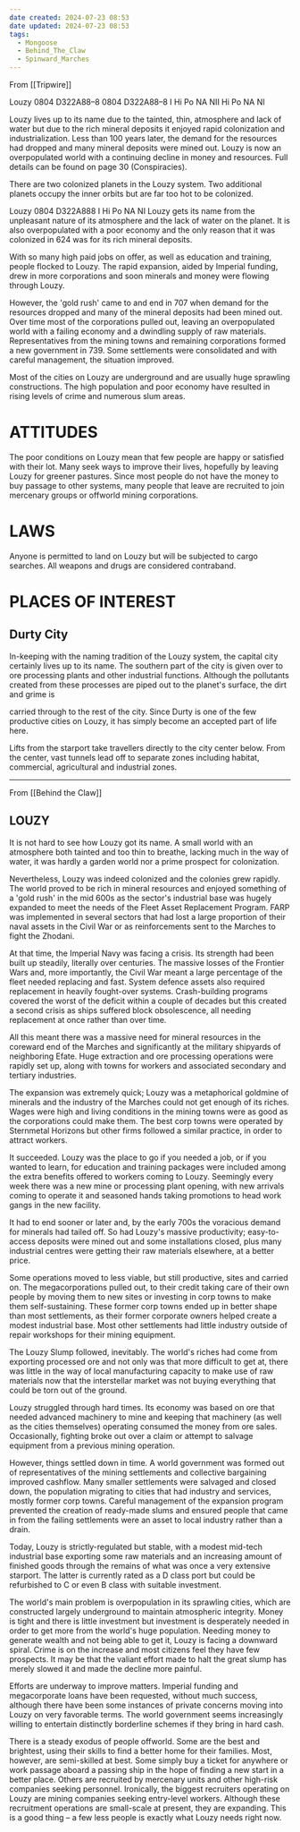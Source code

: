 ```yaml
---
date created: 2024-07-23 08:53
date updated: 2024-07-23 08:53
tags:
  - Mongoose
  - Behind_The_Claw
  - Spinward_Marches
---
```

From [[Tripwire]]

 Louzy 0804 D322A88–8 0804 D322A88–8 I Hi Po NA NII Hi Po NA NI

 Louzy lives up to its name due to the tainted, thin, atmosphere and lack of water but due to the rich mineral deposits it enjoyed rapid colonization and industrialization. Less than 100 years later, the demand for the resources had dropped and many mineral deposits were mined out. Louzy is now an overpopulated world with a continuing decline in money and resources. Full details can be found on page 30 (Conspiracies).

There are two colonized planets in the Louzy system. Two additional planets occupy the inner orbits but are far too hot to be colonized.

Louzy 0804 D322A888 I Hi Po NA NI Louzy gets its name from the unpleasant nature of its atmosphere and the lack of water on the planet. It is also overpopulated with a poor economy and the only reason that it was colonized in 624 was for its rich mineral deposits.

With so many high paid jobs on offer, as well as education and training, people flocked to Louzy. The rapid expansion, aided by Imperial funding, drew in more corporations and soon minerals and money were flowing through Louzy.

However, the 'gold rush' came to and end in 707 when demand for the resources dropped and many of the mineral deposits had been mined out. Over time most of the corporations pulled out, leaving an overpopulated world with a failing economy and a dwindling supply of raw materials. Representatives from the mining towns and remaining corporations formed a new government in 739. Some settlements were consolidated and with careful management, the situation improved.

Most of the cities on Louzy are underground and are usually huge sprawling constructions. The high population and poor economy have resulted in rising levels of crime and numerous slum areas.

# ATTITUDES

The poor conditions on Louzy mean that few people are happy or satisfied with their lot. Many seek ways to improve their lives, hopefully by leaving Louzy for greener pastures. Since most people do not have the money to buy passage to other systems, many people that leave are recruited to join mercenary groups or offworld mining corporations.

# LAWS

Anyone is permitted to land on Louzy but will be subjected to cargo searches. All weapons and drugs are considered contraband.

# PLACES OF INTEREST

## Durty City

In-keeping with the naming tradition of the Louzy system, the capital city certainly lives up to its name. The southern part of the city is given over to ore processing plants and other industrial functions. Although the pollutants created from these processes are piped out to the planet's surface, the dirt and grime is

carried through to the rest of the city. Since Durty is one of the few productive cities on Louzy, it has simply become an accepted part of life here.

Lifts from the starport take travellers directly to the city center below. From the center, vast tunnels lead off to separate zones including habitat, commercial, agricultural and industrial zones.

---

From [[Behind the Claw]]

## LOUZY

It is not hard to see how Louzy got its name. A small world with an atmosphere both tainted and too thin to breathe, lacking much in the way of water, it was hardly a garden world nor a prime prospect for colonization.

Nevertheless, Louzy was indeed colonized and the colonies grew rapidly. The world proved to be rich in mineral resources and enjoyed something of a 'gold rush' in the mid 600s as the sector's industrial base was hugely expanded to meet the needs of the Fleet Asset Replacement Program. FARP was implemented in several sectors that had lost a large proportion of their naval assets in the Civil War or as reinforcements sent to the Marches to fight the Zhodani.

At that time, the Imperial Navy was facing a crisis. Its strength had been built up steadily, literally over centuries. The massive losses of the Frontier Wars and, more importantly, the Civil War meant a large percentage of the fleet needed replacing and fast. System defence assets also required replacement in heavily fought-over systems. Crash-building programs covered the worst of the deficit within a couple of decades but this created a second crisis as ships suffered block obsolescence, all needing replacement at once rather than over time.

All this meant there was a massive need for mineral resources in the coreward end of the Marches and significantly at the military shipyards of neighboring Efate. Huge extraction and ore processing operations were rapidly set up, along with towns for workers and associated secondary and tertiary industries.

The expansion was extremely quick; Louzy was a metaphorical goldmine of minerals and the industry of the Marches could not get enough of its riches. Wages were high and living conditions in the mining towns were as good as the corporations could make them. The best corp towns were operated by Sternmetal Horizons but other firms followed a similar practice, in order to attract workers.

It succeeded. Louzy was the place to go if you needed a job, or if you wanted to learn, for education and training packages were included among the extra benefits offered to workers coming to Louzy. Seemingly every week there was a new mine or processing plant opening, with new arrivals coming to operate it and seasoned hands taking promotions to head work gangs in the new facility.

It had to end sooner or later and, by the early 700s the voracious demand for minerals had tailed off. So had Louzy's massive productivity; easy-to-access deposits were mined out and some installations closed, plus many industrial centres were getting their raw materials elsewhere, at a better price.

Some operations moved to less viable, but still productive, sites and carried on. The megacorporations pulled out, to their credit taking care of their own people by moving them to new sites or investing in corp towns to make them self-sustaining. These former corp towns ended up in better shape than most settlements, as their former corporate owners helped create a modest industrial base. Most other settlements had little industry outside of repair workshops for their mining equipment.

The Louzy Slump followed, inevitably. The world's riches had come from exporting processed ore and not only was that more difficult to get at, there was little in the way of local manufacturing capacity to make use of raw materials now that the interstellar market was not buying everything that could be torn out of the ground.

Louzy struggled through hard times. Its economy was based on ore that needed advanced machinery to mine and keeping that machinery (as well as the cities themselves) operating consumed the money from ore sales. Occasionally, fighting broke out over a claim or attempt to salvage equipment from a previous mining operation.

However, things settled down in time. A world government was formed out of representatives of the mining settlements and collective bargaining improved cashflow. Many smaller settlements were salvaged and closed down, the population migrating to cities that had industry and services, mostly former corp towns. Careful management of the expansion program prevented the creation of ready-made slums and ensured people that came in from the failing settlements were an asset to local industry rather than a drain.

Today, Louzy is strictly-regulated but stable, with a modest mid-tech industrial base exporting some raw materials and an increasing amount of finished goods through the remains of what was once a very extensive starport. The latter is currently rated as a D class port but could be refurbished to C or even B class with suitable investment.

The world's main problem is overpopulation in its sprawling cities, which are constructed largely underground to maintain atmospheric integrity. Money is tight and there is little investment but investment is desperately needed in order to get more from the world's huge population. Needing money to generate wealth and not being able to get it, Louzy is facing a downward spiral. Crime is on the increase and most citizens feel they have few prospects. It may be that the valiant effort made to halt the great slump has merely slowed it and made the decline more painful.

Efforts are underway to improve matters. Imperial funding and megacorporate loans have been requested, without much success, although there have been some instances of private concerns moving into Louzy on very favorable terms. The world government seems increasingly willing to entertain distinctly borderline schemes if they bring in hard cash.

There is a steady exodus of people offworld. Some are the best and brightest, using their skills to find a better home for their families. Most, however, are semi-skilled at best. Some simply buy a ticket for anywhere or work passage aboard a passing ship in the hope of finding a new start in a better place. Others are recruited by mercenary units and other high-risk companies seeking personnel. Ironically, the biggest recruiters operating on Louzy are mining companies seeking entry-level workers.  Although these recruitment operations are small-scale at present, they are expanding. This is a good thing – a few less people is exactly what Louzy needs right now.
